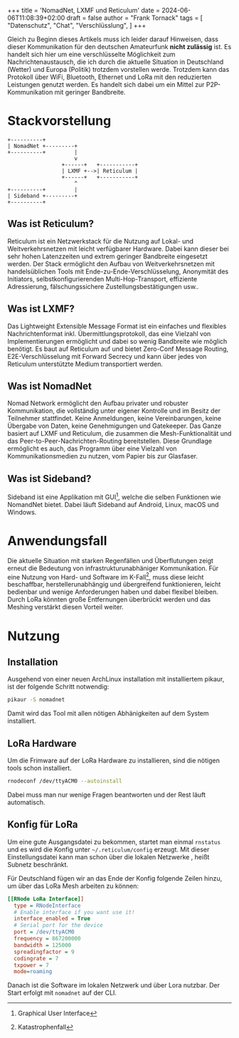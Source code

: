 +++
title = 'NomadNet, LXMF und Reticulum'
date = 2024-06-06T11:08:39+02:00
draft = false
author = "Frank Tornack"
tags = [
    "Datenschutz",
    "Chat",
    "Verschlüsslung",
]
+++

Gleich zu Beginn dieses Artikels muss ich leider darauf Hinweisen, dass dieser Kommunikation für den deutschen Amateurfunk **nicht zulässig** ist. Es handelt sich hier um eine verschlüsselte Möglichkeit zum Nachrichtenaustausch, die ich durch die aktuelle Situation in Deutschland (Wetter) und Europa (Politik) trotzdem vorstellen werde. Trotzdem kann das Protokoll über WiFi, Bluetooth, Ethernet und LoRa mit den reduzierten Leistungen genutzt werden. Es handelt sich dabei um ein Mittel zur P2P-Kommunikation mit geringer Bandbreite.

# Stackvorstellung
```goat
+----------+                              
| NomadNet +---------+                   
+----------+         |                   
                     v                   
                 +------+   +-----------+
                 | LXMF +-->| Reticulum |
                 +------+   +-----------+
                     ^                   
+----------+         |                   
| Sideband +---------+                   
+----------+                              
```

## Was ist Reticulum?
Reticulum ist ein Netzwerkstack für die Nutzung auf Lokal- und Weitverkehrsnetzen mit leicht verfügbarer Hardware. Dabei kann dieser bei sehr hohen Latenzzeiten und extrem geringer Bandbreite eingesetzt werden. Der Stack ermöglicht den Aufbau von Weitverkehrsnetzen mit handelsüblichen Tools mit Ende-zu-Ende-Verschlüsselung, Anonymität des Initiators, selbstkonfigurierenden Multi-Hop-Transport, effiziente Adressierung, fälschungssichere Zustellungsbestätigungen usw..

## Was ist LXMF?
Das Lightweight Extensible Message Format ist ein einfaches und flexibles Nachrichtenformat inkl. Übermittlungsprotokoll, das eine Vielzahl von Implementierungen ermöglicht und dabei so wenig Bandbreite wie möglich benötigt. Es baut auf Reticulum auf und bietet Zero-Conf Message Routing, E2E-Verschlüsselung mit Forward Secrecy und kann über jedes von Reticulum unterstützte Medium transportiert werden.

## Was ist NomadNet
Nomad Network ermöglicht den Aufbau privater und robuster Kommunikation, die vollständig unter eigener Kontrolle und im Besitz der Teilnehmer stattfindet. Keine Anmeldungen, keine Vereinbarungen, keine Übergabe von Daten, keine Genehmigungen und Gatekeeper. Das Ganze basiert auf LXMF und Reticulum, die zusammen die Mesh-Funktionalität und das Peer-to-Peer-Nachrichten-Routing bereitstellen. Diese Grundlage ermöglicht es auch, das Programm über eine Vielzahl von Kommunikationsmedien zu nutzen, vom Papier bis zur Glasfaser.

## Was ist Sideband?
Sideband ist eine Applikation mit GUI[^1], welche die selben Funktionen wie NomandNet bietet. Dabei läuft Sideband auf Android, Linux, macOS und Windows.

# Anwendungsfall
Die aktuelle Situation mit starken Regenfällen und Überflutungen zeigt erneut die Bedeutung von infrastrukturunabhäniger Kommunikation. Für eine Nutzung von Hard- und Software im K-Fall[^2], muss diese leicht beschaffbar, herstellerunabhängig und übergreifend funktionieren, leicht bedienbar und wenige Anforderungen haben und dabei flexibel bleiben. Durch LoRa könnten große Entfernungen überbrückt werden und das Meshing verstärkt diesen Vorteil weiter.

# Nutzung
## Installation
Ausgehend von einer neuen ArchLinux installation mit installiertem pikaur, ist der folgende Schritt notwendig:
```bash
pikaur -S nomadnet
```
Damit wird das Tool mit allen nötigen Abhänigkeiten auf dem System installiert.

## LoRa Hardware
Um die Frimware auf der LoRa Hardware zu installieren, sind die nötigen tools schon installiert.
```bash
rnodeconf /dev/ttyACM0 --autoinstall
```
Dabei muss man nur wenige Fragen beantworten und der Rest läuft automatisch.

## Konfig für LoRa
Um eine gute Ausgangsdatei zu bekommen, startet man einmal `rnstatus` und es wird die Konfig unter `~/.reticulum/config` erzeugt. Mit dieser Einstellungsdatei kann man schon über die lokalen Netzwerke , heißt Subnetz beschränkt.

Für Deutschland fügen wir an das Ende der Konfig folgende Zeilen hinzu, um über das LoRa Mesh arbeiten zu können:
```ini
[[RNode LoRa Interface]]
  type = RNodeInterface
  # Enable interface if you want use it!
  interface_enabled = True
  # Serial port for the device
  port = /dev/ttyACM0
  frequency = 867200000
  bandwidth = 125000
  spreadingfactor = 9
  codingrate = 7
  txpower = 7
  mode=roaming
```
Danach ist die Software im lokalen Netzwerk und über Lora nutzbar. Der Start erfolgt mit `nomadnet` auf der CLI.

[^1]: Graphical User Interface
[^2]: Katastrophenfall
